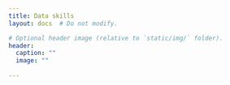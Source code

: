 ```yaml
---
title: Data skills
layout: docs  # Do not modify.

# Optional header image (relative to `static/img/` folder).
header:
  caption: ""
  image: ""
  
---
```



